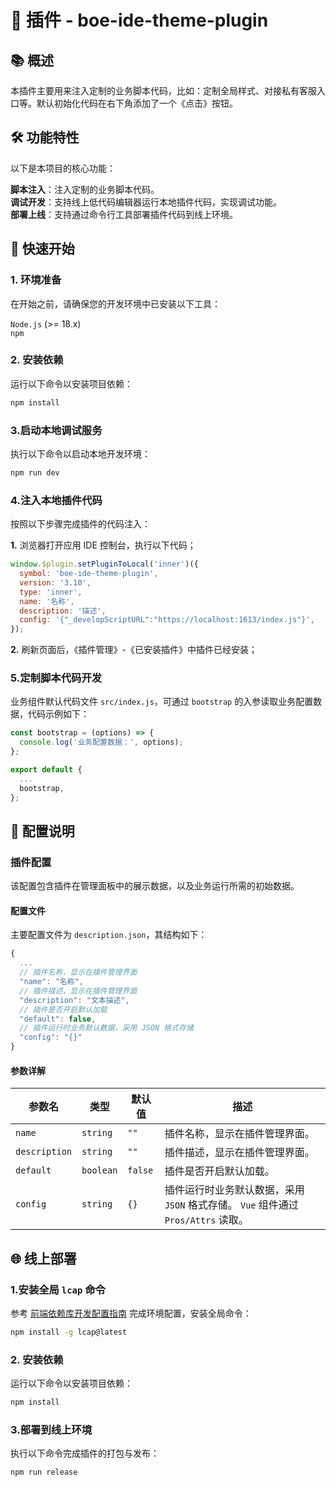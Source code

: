 # 🌟 插件 - boe-ide-theme-plugin

## 📚 概述

本插件主要用来注入定制的业务脚本代码，比如：定制全局样式、对接私有客服入口等。默认初始化代码在右下角添加了一个《点击》按钮。

## 🛠 功能特性

以下是本项目的核心功能：

**脚本注入**：注入定制的业务脚本代码。\
**调试开发**：支持线上低代码编辑器运行本地插件代码，实现调试功能。\
**部署上线**：支持通过命令行工具部署插件代码到线上环境。

## 🚀 快速开始

### 1. 环境准备

在开始之前，请确保您的开发环境中已安装以下工具：

```Node.js``` (>= 18.x) \
```npm```

### 2. 安装依赖

运行以下命令以安装项目依赖：

```bash
npm install
```

### 3.启动本地调试服务

执行以下命令以启动本地开发环境：

```bash
npm run dev
```

### 4.注入本地插件代码

按照以下步骤完成插件的代码注入：

**1.** 浏览器打开应用 IDE 控制台，执行以下代码；

```javascript
window.$plugin.setPluginToLocal('inner')({
  symbol: 'boe-ide-theme-plugin',
  version: '3.10',
  type: 'inner',
  name: '名称',
  description: '描述',
  config: '{"_developScriptURL":"https://localhost:1613/index.js"}',
});

```

**2.** 刷新页面后，《插件管理》-《已安装插件》中插件已经安装；

### 5.定制脚本代码开发

业务组件默认代码文件 ```src/index.js```，可通过 ```bootstrap``` 的入参读取业务配置数据，代码示例如下：

```javascript
const bootstrap = (options) => {
  console.log('业务配置数据：', options);
};

export default {
  ...
  bootstrap,
};
```

## 🔧 配置说明

### 插件配置

该配置包含插件在管理面板中的展示数据，以及业务运行所需的初始数据。

#### 配置文件

主要配置文件为 ```description.json```，其结构如下：

```javascript
{
  ...
  // 插件名称，显示在插件管理界面
  "name": "名称",
  // 插件描述，显示在插件管理界面
  "description": "文本描述",
  // 插件是否开启默认加载
  "default": false,
  // 插件运行时业务默认数据，采用 JSON 格式存储
  "config": "{}"
}
```

#### 参数详解

| 参数名 | 类型 | 默认值 | 描述 | 
| --- | --- | --- | --- |
| ```name``` | ```string``` | ```""``` | 插件名称，显示在插件管理界面。 |
| ```description``` | ```string``` | ```""``` | 插件描述，显示在插件管理界面。 |
| ```default``` | ```boolean``` | ```false``` | 插件是否开启默认加载。 |
| ```config``` | ```string``` | ```{}``` | 插件运行时业务默认数据，采用 ```JSON``` 格式存储。 ```Vue``` 组件通过 ```Pros/Attrs``` 读取。 |

## 🌐 线上部署

### 1.安装全局 ```lcap``` 命令

参考 [前端依赖库开发配置指南](https://community.codewave.163.com/CommunityParent/fileIndex?filePath=40.%E6%89%A9%E5%B1%95%E4%B8%8E%E9%9B%86%E6%88%90%2F10.%E6%89%A9%E5%B1%95%E5%BC%80%E5%8F%91%E6%96%B9%E5%BC%8F%2F20.%E5%89%8D%E7%AB%AF%E6%89%A9%E5%B1%95%E5%BC%80%E5%8F%91%2F09.%E5%89%8D%E7%AB%AF%E4%BE%9D%E8%B5%96%E5%BA%93%E5%BC%80%E5%8F%91%E6%8C%87%E5%8D%97.md&version=3.9) 完成环境配置，安装全局命令：

```bash
npm install -g lcap@latest
```

### 2. 安装依赖

运行以下命令以安装项目依赖：

```bash
npm install
```

### 3.部署到线上环境

执行以下命令完成插件的打包与发布：

```bash
npm run release
```
